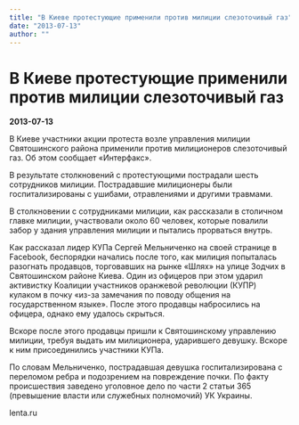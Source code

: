 ```yaml
---
title: "В Киеве протестующие применили против милиции слезоточивый газ"
date: "2013-07-13"
author: ""
---
```


# В Киеве протестующие применили против милиции слезоточивый газ

**2013-07-13** 

В Киеве участники акции протеста возле управления милиции Святошинского района применили против милиционеров слезоточивый газ. Об этом сообщает «Интерфакс».



В результате столкновений с протестующими пострадали шесть сотрудников милиции. Пострадавшие милиционеры были госпитализированы с ушибами, отравлениями и другими травмами.



В столкновении с сотрудниками милиции, как рассказали в столичном главке милиции, участвовали около 60 человек, которые повалили забор у здания управления милиции и пытались прорваться внутрь.



Как рассказал лидер КУПа Сергей Мельниченко на своей странице в Facebook, беспорядки начались после того, как милиция попыталась разогнать продавцов, торговавших на рынке «Шлях» на улице Зодчих в Святошинском районе Киева. Один из офицеров при этом ударил активистку Коалиции участников оранжевой революции (КУПР) кулаком в почку «из-за замечания по поводу общения на государственном языке». После этого продавцы набросились на офицера, однако ему удалось скрыться.



Вскоре после этого продавцы пришли к Святошинскому управлению милиции, требуя выдать им милиционера, ударившего девушку. Вскоре к ним присоединились участники КУПа.



По словам Мельниченко, пострадавшая девушка госпитализирована с переломом ребра и подозрением на повреждение почки. По факту происшествия заведено уголовное дело по части 2 статьи 365 (превышение власти или служебных полномочий) УК Украины.

lenta.ru
